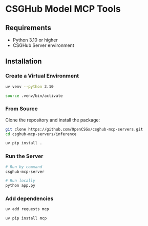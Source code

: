 # CSGHub Model MCP Tools

## Requirements

- Python 3.10 or higher
- CSGHub Server environment

## Installation

### Create a Virtual Environment

```bash
uv venv --python 3.10

source .venv/bin/activate
```

### From Source

Clone the repository and install the package:

```bash
git clone https://github.com/OpenCSGs/csghub-mcp-servers.git
cd csghub-mcp-servers/inference

uv pip install .
```

### Run the Server

```bash
# Run by command
csghub-mcp-server

# Run locally
python app.py
```

### Add dependencies

```bash
uv add requests mcp

uv pip install mcp
```

